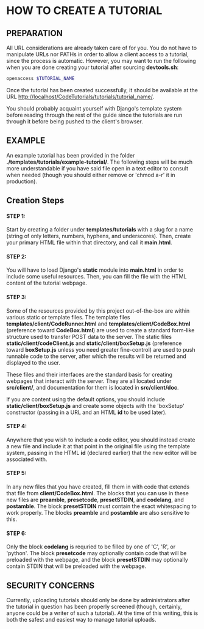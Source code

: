 # HOW TO CREATE A TUTORIAL

## PREPARATION
All URL considerations are already taken care of for you. You do not have to manipulate URLs nor PATHs in order to allow a client access to a tutorial, since the process is automatic. However, you may want to run the following when you are done creating your tutorial after sourcing **devtools.sh**:

```bash
openaccess $TUTORIAL_NAME
```

Once the tutorial has been created successfully, it should be available at the URL [http://localhost/CodeTutorials/tutorials/tutorial_name/](http://localhost/CodeTutorials/tutorials/tutorial_name/).

You should probably acquaint yourself with Django's template system before reading through the rest of the guide since the tutorials are run through it before being pushed to the client's browser.

## EXAMPLE
An example tutorial has been provided in the folder **./templates/tutorials/example-tutorial/**. The following steps will be much more understandable if you have  said file open in a text editor to consult when needed (though you should either remove or 'chmod a-r' it in production).

## Creation Steps

#### STEP 1:
Start by creating a folder under **templates/tutorials** with a slug for a name (string of only letters, numbers, hyphens, and underscores). Then, create your primary HTML file within that directory, and call it **main.html**.

#### STEP 2:
You will have to load Django's **static** module into **main.html** in order to include some useful resources. Then, you can fill the file with the HTML content of the tutorial webpage.

#### STEP 3:
Some of the resources provided by this project out-of-the-box are within various static or template files. The template files **templates/client/CodeRunner.html** and **templates/client/CodeBox.html** (preference toward **CodeBox.html**) are used to create a standard form-like structure used to transfer POST data to the server. The static files **static/client/codeClient.js** and **static/client/boxSetup.js** (preference toward **boxSetup.js** unless you need greater fine-control) are used to push runnable code to the server, after which the results will be returned and displayed to the user.

These files and their interfaces are the standard basis for creating webpages that interact with the server. They are all located under **src/client/**, and documentation for them is located in **src/client/doc**.

If you are content using the default options, you should include **static/client/boxSetup.js** and create some objects with the 'boxSetup' constructor (passing in a URL and an HTML **id** to be used later).

#### STEP 4:
Anywhere that you wish to include a code editor, you should instead create a new file and include it at that point in the original file using the template system, passing in the HTML **id** (declared earlier) that the new editor will be associated with.

#### STEP 5:
In any new files that you have created, fill them in with code that extends that file from **client/CodeBox.html**. The blocks that you can use in these new files are **preamble**, **presetcode**, **presetSTDIN**, and **codelang**, and **postamble**. The block **presetSTDIN** must contain the exact whitespacing to work properly. The blocks **preamble** and **postamble** are also sensitive to this.

#### STEP 6:
Only the block **codelang** is requried to be filled by one of 'C', 'R', or 'python'. The block **presetcode** may optionally contain code that will be preloaded with the webpage, and the block **presetSTDIN** may optionally contain STDIN that will be preloaded with the webpage.

## SECURITY CONCERNS
Currently, uploading tutorials should only be done by administrators after the tutorial in question has been properly screened (though, certainly, anyone could be a writer of such a tutorial). At the time of this writing, this is both the safest and easiest way to manage tutorial uploads.
